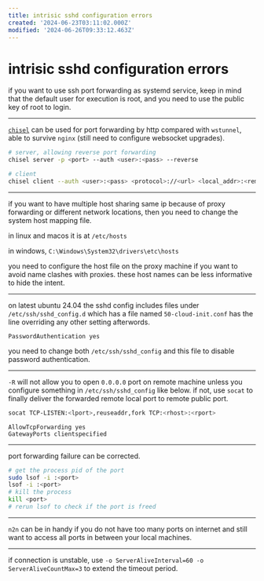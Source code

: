 ```yaml
---
title: intrisic sshd configuration errors
created: '2024-06-23T03:11:02.000Z'
modified: '2024-06-26T09:33:12.463Z'
---
```


# intrisic sshd configuration errors

if you want to use ssh port forwarding as systemd service, keep in mind that the default user for execution is root, and you need to use the public key of root to login.

---

[`chisel`](https://github.com/jpillora/chisel) can be used for port forwarding by http compared with `wstunnel`, able to survive `nginx` (still need to configure websocket upgrades).

```bash
# server, allowing reverse port forwarding
chisel server -p <port> --auth <user>:<pass> --reverse

# client
chisel client --auth <user>:<pass> <protocol>://<url> <local_addr>:<remote_addr> R:<remote_addr>:<local_addr>
```

---

if you want to have multiple host sharing same ip because of proxy forwarding or different network locations, then you need to change the system host mapping file.

in linux and macos it is at `/etc/hosts`

in windows, `C:\Windows\System32\drivers\etc\hosts`

you need to configure the host file on the proxy machine if you want to avoid name clashes with proxies. these host names can be less informative to hide the intent.

---

on latest ubuntu 24.04 the sshd config includes files under `/etc/ssh/sshd_config.d` which has a file named `50-cloud-init.conf` has the line overriding any other setting afterwords.

```config
PasswordAuthentication yes
```

you need to change both `/etc/ssh/sshd_config` and this file to disable password authentication.

---

`-R` will not allow you to open `0.0.0.0` port on remote machine unless you configure something in `/etc/ssh/sshd_config` like below. if not, use `socat` to finally deliver the forwarded remote local port to remote public port.

```bash
socat TCP-LISTEN:<lport>,reuseaddr,fork TCP:<rhost>:<rport>
```

```config
AllowTcpForwarding yes
GatewayPorts clientspecified
```

---

port forwarding failure can be corrected.

```bash
# get the process pid of the port
sudo lsof -i :<port>
lsof -i :<port>
# kill the process
kill <port>
# rerun lsof to check if the port is freed
```

---

`n2n` can be in handy if you do not have too many ports on internet and still want to access all ports in between your local machines.

---

if connection is unstable, use `-o ServerAliveInterval=60 -o ServerAliveCountMax=3` to extend the timeout period.
